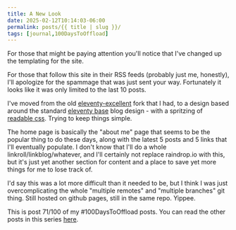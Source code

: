 ```yaml
---
title: A New Look
date: 2025-02-12T10:14:03-06:00
permalink: posts/{{ title | slug }}/
tags: [journal,100DaysToOffload]
---
```


For those that might be paying attention you'll notice that I've changed up the templating for the site.

For those that follow this site in their RSS feeds (probably just me, honestly), I'll apologize for the spammage that was just sent your way. Fortunately it looks like it was only limited to the last 10 posts.

I've moved from the old [eleventy-excellent](https://github.com/madrilene/eleventy-excellent) fork that I had, to a design based around the standard [eleventy base](https://github.com/11ty/eleventy-base-blog) blog design - with a spritzing of [readable css](https://readable-css.freedomtowrite.org). Trying to keep things simple.

The home page is basically the "about me" page that seems to be the popular thing to do these days, along with the latest 5 posts and 5 links that I'll eventually populate. I don't know that I'll do a whole linkroll/linkblog/whatever, and I'll certainly not replace raindrop.io with this, but it's just yet another section for content and a place to save yet more things for me to lose track of.

I'd say this was a lot more difficult than it needed to be, but I think I was just overcomplicating the whole "multiple remotes" and "multiple branches" git thing. Still hosted on github pages, still in the same repo. Yippee.

This is post 71/100 of my #100DaysToOffload posts. You can read the other posts in this series [here](/tags/100daystooffload).

